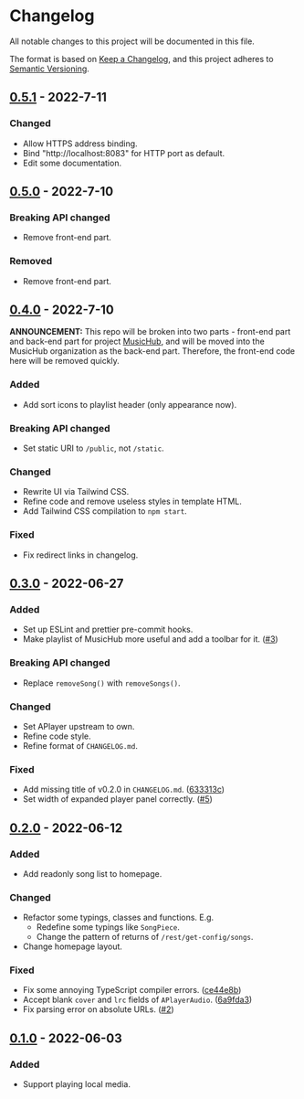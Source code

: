 # Changelog

All notable changes to this project will be documented in this file.

The format is based on [Keep a Changelog](https://keepachangelog.com/en/1.0.0/),
and this project adheres to [Semantic Versioning](https://semver.org/spec/v2.0.0.html).

## [0.5.1] - 2022-7-11

### Changed

- Allow HTTPS address binding.
- Bind "http://localhost:8083" for HTTP port as default.
- Edit some documentation.

## [0.5.0] - 2022-7-10

### Breaking API changed

- Remove front-end part.

### Removed

- Remove front-end part.

## [0.4.0] - 2022-7-10

**ANNOUNCEMENT:** This repo will be broken into two parts - front-end part and back-end part for project [MusicHub](https://github.com/MusicHubTS), and will be moved into the MusicHub organization as the back-end part. Therefore, the front-end code here will be removed quickly.

### Added

- Add sort icons to playlist header (only appearance now).

### Breaking API changed

- Set static URI to `/public`, not `/static`.

### Changed

- Rewrite UI via Tailwind CSS.
- Refine code and remove useless styles in template HTML.
- Add Tailwind CSS compilation to `npm start`.

### Fixed

- Fix redirect links in changelog.

## [0.3.0] - 2022-06-27

### Added

- Set up ESLint and prettier pre-commit hooks.
- Make playlist of MusicHub more useful and add a toolbar for it. ([#3])

### Breaking API changed

- Replace `removeSong()` with `removeSongs()`.

### Changed

- Set APlayer upstream to own.
- Refine code style.
- Refine format of `CHANGELOG.md`.

### Fixed

- Add missing title of v0.2.0 in `CHANGELOG.md`. ([633313c])
- Set width of expanded player panel correctly. ([#5])

## [0.2.0] - 2022-06-12

### Added

- Add readonly song list to homepage.

### Changed

- Refactor some typings, classes and functions. E.g.
  - Redefine some typings like `SongPiece`.
  - Change the pattern of returns of `/rest/get-config/songs`.
- Change homepage layout.

### Fixed

- Fix some annoying TypeScript compiler errors. ([ce44e8b])
- Accept blank `cover` and `lrc` fields of `APlayerAudio`. ([6a9fda3])
- Fix parsing error on absolute URLs. ([#2])

## [0.1.0] - 2022-06-03

### Added

- Support playing local media.

[0.5.1]: https://github.com/MusicHubTS/backend/compare/v0.5.0...v0.5.1
[0.5.0]: https://github.com/MusicHubTS/backend/compare/v0.4.0...v0.5.0
[0.4.0]: https://github.com/MusicHubTS/backend/compare/v0.3.0...v0.4.0
[0.3.0]: https://github.com/MusicHubTS/backend/compare/v0.2.0...v0.3.0
[0.2.0]: https://github.com/MusicHubTS/backend/compare/v0.1.0...v0.2.0
[0.1.0]: https://github.com/MusicHubTS/backend/releases/tag/v0.1.0

[#5]: https://github.com/MusicHubTS/backend/issues/5
[#3]: https://github.com/MusicHubTS/backend/issues/3
[#2]: https://github.com/MusicHubTS/backend/issues/2

[633313c]: https://github.com/MusicHubTS/backend/commit/633313c223f89ea7ae4b91afbd4198750f6ed979
[ce44e8b]: https://github.com/MusicHubTS/backend/commit/ce44e8bfa078640e025ac9a61a228a4a54b844d6
[6a9fda3]: https://github.com/MusicHubTS/backend/commit/6a9fda399856d5b4570738ba5a74fcd6a577cea8